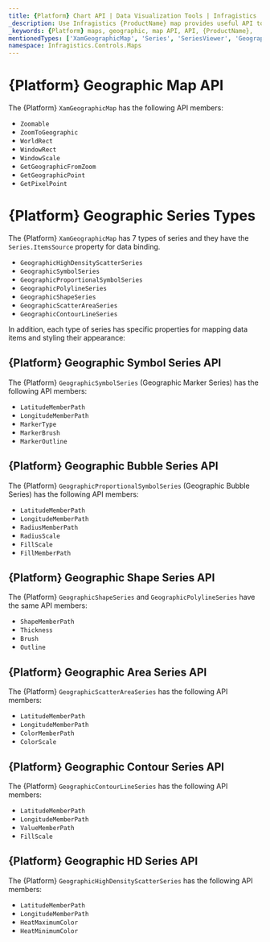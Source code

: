 ```yaml
---
title: {Platform} Chart API | Data Visualization Tools | Infragistics
_description: Use Infragistics {ProductName} map provides useful API to configure and styles map visuals
_keywords: {Platform} maps, geographic, map API, API, {ProductName},
mentionedTypes: ['XamGeographicMap', 'Series', 'SeriesViewer', 'GeographicSymbolSeries', 'GeographicProportionalSymbolSeries', 'GeographicShapeSeries', 'GeographicHighDensityScatterSeries', 'GeographicScatterAreaSeries', 'GeographicContourLineSeries']
namespace: Infragistics.Controls.Maps
---
```


# {Platform} Geographic Map API

The {Platform} `XamGeographicMap` has the following API members:

- `Zoomable`
- `ZoomToGeographic`
- `WorldRect`
- `WindowRect`
- `WindowScale`
- `GetGeographicFromZoom`
- `GetGeographicPoint`
- `GetPixelPoint`

# {Platform} Geographic Series Types

The {Platform} `XamGeographicMap` has 7 types of series and they have the `Series.ItemsSource` property for data binding.

 - `GeographicHighDensityScatterSeries`
 - `GeographicSymbolSeries`
 - `GeographicProportionalSymbolSeries`
 - `GeographicPolylineSeries`
 - `GeographicShapeSeries`
 - `GeographicScatterAreaSeries`
 - `GeographicContourLineSeries`

In addition, each type of series has specific properties for mapping data items and styling their appearance:

## {Platform} Geographic Symbol Series API

The {Platform} `GeographicSymbolSeries` (Geographic Marker Series) has the following API members:

- `LatitudeMemberPath`
- `LongitudeMemberPath`
- `MarkerType`
- `MarkerBrush`
- `MarkerOutline`

## {Platform} Geographic Bubble Series API

The {Platform} `GeographicProportionalSymbolSeries` (Geographic Bubble Series) has the following API members:

- `LatitudeMemberPath`
- `LongitudeMemberPath`
- `RadiusMemberPath`
- `RadiusScale`
- `FillScale`
- `FillMemberPath`

## {Platform} Geographic Shape Series API

The {Platform} `GeographicShapeSeries` and `GeographicPolylineSeries` have the same API members:

- `ShapeMemberPath`
- `Thickness`
- `Brush`
- `Outline`

## {Platform} Geographic Area Series API


The {Platform} `GeographicScatterAreaSeries` has the following API members:

- `LatitudeMemberPath`
- `LongitudeMemberPath`
- `ColorMemberPath`
- `ColorScale`

## {Platform} Geographic Contour Series API

The {Platform} `GeographicContourLineSeries` has the following API members:

- `LatitudeMemberPath`
- `LongitudeMemberPath`
- `ValueMemberPath`
- `FillScale`

## {Platform} Geographic HD Series API

The {Platform} `GeographicHighDensityScatterSeries` has the following API members:


- `LatitudeMemberPath`
- `LongitudeMemberPath`
- `HeatMaximumColor`
- `HeatMinimumColor`